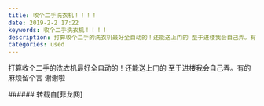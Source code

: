 ```yaml
---
title: 收个二手洗衣机！！！！
date: 2019-2-2 17:22
keywords: 收个二手洗衣机！！！！
description: 打算收个二手的洗衣机最好全自动的！还能送上门的 至于进楼我会自己弄。有的麻烦留个言 谢谢啦
categories: used
---
```

<td class="t_f" id="postmessage_2887923">

打算收个二手的洗衣机最好全自动的！还能送上门的 至于进楼我会自己弄。有的麻烦留个言 谢谢啦<br/>
</td>
###### 转载自[菲龙网]